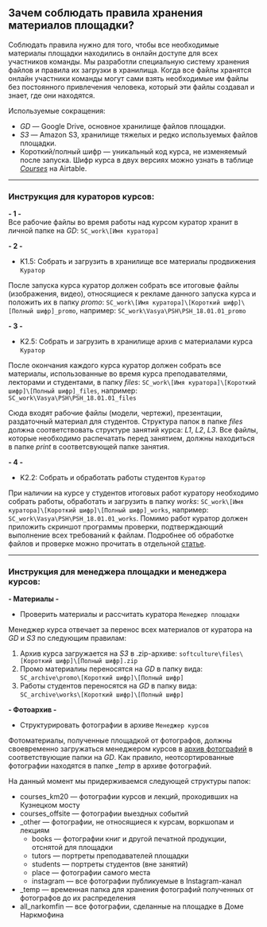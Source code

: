 ## Зачем соблюдать правила хранения материалов площадки?

Соблюдать правила нужно для того, чтобы все необходимые материалы площадки находились в онлайн доступе для всех участников команды. Мы разработли специальную систему хранения файлов и правила их загрузки в хранилища. Когда все файлы хранятся онлайн участники команды могут сами взять необходимые им файлы без постоянного привлечения человека, который эти файлы создавал и знает, где они находятся.

Используемые сокращения:

* *GD* — Google Drive, основное хранилище файлов площадки.
* *S3* — Amazon S3, хранилище тяжелых и редко используемых файлов площадки.
* Короткий/полный шифр — уникальный код курса, не изменяемый после запуска. Шифр курса в двух версиях можно узнать в таблице [*Courses*](https://airtable.com/tblBNZMhf6BA3aIbc/viwQT534yuhA3EkwW) на Airtable.

***

### Инструкция для кураторов курсов:

**- 1 -**  
Все рабочие файлы во время работы над курсом куратор хранит в личной папке на *GD*: `SC_work\[Имя куратора]`

**- 2 -**  

* K1.5: Собрать и загрузить в хранилище все материалы продвижения `Куратор`

После запуска курса куратор должен собрать все итоговые файлы (изображения, видео), относящиеся к рекламе данного запуска курса и положить их в папку *promo*: `SC_work\[Имя куратора]\[Короткий шифр]\[Полный шифр]_promo`, например: `SC_work\Vasya\PSH\PSH_18.01.01_promo`

**- 3 -**

* K2.5: Собрать и загрузить в хранилище архив с материалами курса `Куратор`

После окончания каждого курса куратор должен собрать все материалы, использованные во время курса преподавателями, лекторами и студентами, в папку *files*: `SC_work\[Имя куратора]\[Короткий шифр]\[Полный шифр]_files`, например: `SC_work\Vasya\PSH\PSH_18.01.01_files`

Сюда входят рабочие файлы (модели, чертежи), презентации, раздаточный материал для студентов. Структура папок в папке *files* должна соответствовать структуре занятий курса: *L1*, *L2*, *L3*. Все файлы, которые необходимо распечатать перед занятием, должны находиться в папке *print* в соответсвующей папке занятия.

**- 4 -**

* K2.2: Собрать и обработать работы студентов `Куратор`

При наличии на курсе у студентов итоговых работ куратору необходимо собрать работы, обработать и загрузить в папку *works*: `SC_work\[Имя куратора]\[Короткий шифр]\[Полный шифр]_works`, например: `SC_work\Vasya\PSH\PSH_18.01.01_works`. Помимо работ куратор должен приложить скриншот программы проверки, подтверждающий выполнение всех требований к файлам. Подробнее об обработке файлов и проверке можно прочитать в отдельной [статье](ins_15_students_works/).

***

### Инструкция для менеджера площадки и менеджера курсов:

**- Материалы -**

* Проверить материалы и рассчитать куратора `Менеджер площадки`

Менеджер курса отвечает за перенос всех материалов от куратора на *GD* и *S3* по следующим правилам:

1. Архив курса загружается на *S3* в .zip-архиве: `softculture\files\[Короткий шифр]\[Полный шифр].zip`
2. Промо материалиы переносятся на *GD* в папку вида: `SC_archive\promo\[Короткий шифр]\[Полный шифр]`
3. Работы студентов переносятся на *GD* в папку вида: `SC_archive\works\[Короткий шифр]\[Полный шифр]`

**- Фотоархив -**

* Структурировать фотографии в архиве `Менеджер курсов`

Фотоматериалы, полученные площадкой от фотографов, должны своевременно загружаться менеджером курсов в [архив фотографий](https://drive.google.com/drive/folders/0B5qjfzZK1JMzY2VKOG1wRGkzbUE) в соответствующие папки на *GD*. Как правило, неотсортированные фотографии находятся в папке *_temp* в архиве фотографий. 

На данный момент мы придерживаемся следующей структуры папок:

* courses_km20 — фотографии курсов и лекций, проходивших на Кузнецком мосту
* courses_offsite — фотографии выездных событий
* \_other — фотографии, не относящиеся к курсам, воркшопам и лекциям
    * books — фотографии книг и другой печатной продукции, отснятой для площадки
    * tutors — портреты преподавателей площадки
    * students — портреты студентов (вне занятий)
    * place — фотографии самого места
    * instagram — все фотографии публикуемые в Instagram-канал
* \_temp — временная папка для хранения фотографий полученных от фотографов до их распределения
* all_narkomfin — все фотографии, сделанные на площадке в Доме Наркмофина


